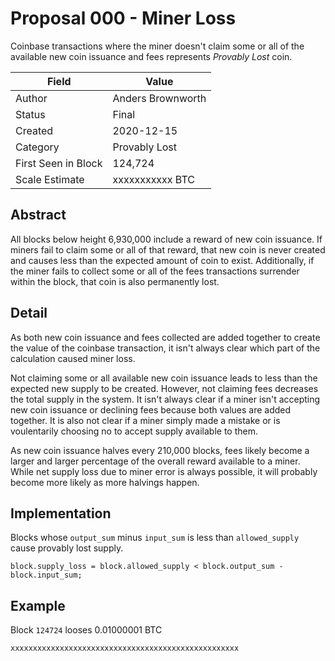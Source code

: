 # Proposal 000 - Miner Loss
Coinbase transactions where the miner doesn't claim some or all of the available new coin
issuance and fees represents *Provably Lost* coin.

| Field               | Value             |
| --------------------|-------------------|
| Author              | Anders Brownworth |
| Status              | Final             |
| Created             | 2020-12-15        |
| Category            | Provably Lost     |
| First Seen in Block | 124,724           |
| Scale Estimate      | xxxxxxxxxxx BTC   |

## Abstract
All blocks below height 6,930,000 include a reward of new coin issuance. If miners fail to
claim some or all of that reward, that new coin is never created and causes less than the
expected amount of coin to exist. Additionally, if the miner fails to collect some or all
of the fees transactions surrender within the block, that coin is also permanently lost.

## Detail
As both new coin issuance and fees collected are added together to create the value of the
coinbase transaction, it isn't always clear which part of the calculation caused miner loss.

Not claiming some or all available new coin issuance leads to less than the expected new
supply to be created. However, not claiming fees decreases the total supply in the system.
It isn't always clear if a miner isn't accepting new coin issuance or declining fees
because both values are added together. It is also not clear if a miner simply made a
mistake or is voulentarily choosing no to accept supply available to them.

As new coin issuance halves every 210,000 blocks, fees likely become a larger and larger
percentage of the overall reward available to a miner. While net supply loss due to miner
error is always possible, it will probably become more likely as more halvings happen.

## Implementation
Blocks whose `output_sum` minus `input_sum` is less than `allowed_supply` cause provably
lost supply.
```
block.supply_loss = block.allowed_supply < block.output_sum - block.input_sum;
```

## Example
Block `124724` looses 0.01000001 BTC 
```
xxxxxxxxxxxxxxxxxxxxxxxxxxxxxxxxxxxxxxxxxxxxxxxxxxx
```
